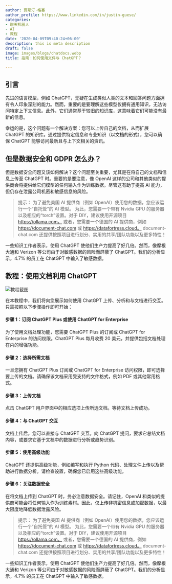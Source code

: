 ```yaml
---
author: 贾斯汀·格塞
author_profile: https://www.linkedin.com/in/justin-guese/
categories:
- 聊天机器人
- AI
- 教程
date: '2020-04-09T09:40:24+06:00'
description: this is meta description
draft: false
image: images/blogs/chatdocs.webp
title: 指南：如何使用文件与 ChatGPT？

---
```

## 引言

先进的语言模型，例如 ChatGPT，无疑在生成类似人类的文本和回答问题方面拥有令人印象深刻的能力。然而，重要的是要理解这些模型仅拥有通用知识，无法访问特定上下文信息。此外，它们通常基于较旧的知识库，这意味着它们可能没有最新的信息。

幸运的是，这个问题有一个解决方案：您可以上传自己的文档，从而扩展 ChatGPT 的知识库。通过提供特定信息和专业知识（以文档的形式），您可以确保 ChatGPT 能够访问最新且与上下文相关的资讯。

## 但是数据安全和 GDPR 怎么办？

但是数据安全问题又该如何解决？这个问题至关重要，尤其是在将自己的文档和信息上传至 ChatGPT 时。重要的是要注意，像 OpenAI 这样的公司和其他类似的提供商会将提供给它们模型的任何输入作为训练数据。尽管这有助于提高 AI 能力，但仍存在泄露公司机密和敏感信息的风险。

> 提示：
为了避免美国 AI 提供商（例如 OpenAI）使用您的数据，您应该运行一个“自托管”的 AI 模型。
为此，您需要一个带有 Nvidia GPU 的服务器以及相应的“torch”设置。对于 DIY，建议使用开源项目 https://ollama.com。
或者，您需要一个德国的 AI 提供商，例如 https://document-chat.com 或 https://datafortress.cloud。 document-chat.com 还提供按照项目进行划分、实用的共享/团队功能以及更多特性！

一些知识工作者表示，使用 ChatGPT 使他们生产力提高了好几倍。然而，像摩根大通和 Verizon 等公司由于对敏感数据的风险而屏蔽了 ChatGPT。我们的分析显示，4.7% 的员工在 ChatGPT 中输入了敏感数据。

## 教程：使用文档利用 ChatGPT

![教程截图](/images/blogs/chatdocs.webp)

在本教程中，我们将向您展示如何使用 ChatGPT 上传、分析和与文档进行交互。只需按照以下步骤操作即可开始：

#### 步骤 1：订阅 ChatGPT Plus 或使用 ChatGPT for Enterprise

为了使用文档处理功能，您需要 ChatGPT Plus 的订阅或 ChatGPT for Enterprise 的访问权限。ChatGPT Plus 每月收费 20 美元，并提供包括文档处理在内的增强功能。

#### 步骤 2：选择所需文档

一旦您拥有 ChatGPT Plus 订阅或 ChatGPT for Enterprise 访问权限，即可选择要上传的文档。请确保该文档采用受支持的文件格式，例如 PDF 或其他常用格式。

#### 步骤 3：上传文档

点击 ChatGPT 用户界面中的相应选项上传所选文档。等待文档上传成功。

#### 步骤 4：与 ChatGPT 交互

文档上传后，您可以直接与 ChatGPT 交互。向 ChatGPT 提问，要求它总结文档内容，或要求它基于文档中的数据进行分析或趋势识别。

#### 步骤 5：使用高级功能

ChatGPT 还提供高级功能，例如编写和执行 Python 代码、处理文件上传以及帮助进行数据分析。请检查设置，确保您已启用这些高级功能。

#### 步骤 6：关注数据安全

在将文档上传到 ChatGPT 时，务必注意数据安全。请记住，OpenAI 和类似的提供商可能会将任何输入作为训练素材。因此，仅上传非机密信息或加密数据，以最大限度地降低数据泄露风险。


> 提示：
为了避免美国 AI 提供商（例如 OpenAI）使用您的数据，您应该运行一个“自托管”的 AI 模型。
为此，您需要一个带有 Nvidia GPU 的服务器以及相应的“torch”设置。对于 DIY，建议使用开源项目 https://ollama.com。
或者，您需要一个德国的 AI 提供商，例如 https://document-chat.com 或 https://datafortress.cloud。 document-chat.com 还提供按照项目进行划分、实用的共享/团队功能以及更多特性！

一些知识工作者表示，使用 ChatGPT 使他们生产力提高了好几倍。然而，像摩根大通和 Verizon 等公司由于对敏感数据的风险而屏蔽了 ChatGPT。我们的分析显示，4.7% 的员工在 ChatGPT 中输入了敏感数据。
